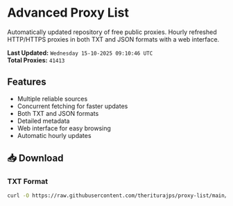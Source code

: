 # Advanced Proxy List

Automatically updated repository of free public proxies. Hourly refreshed HTTP/HTTPS proxies in both TXT and JSON formats with a web interface.

**Last Updated:** `Wednesday 15-10-2025 09:10:46 UTC`  
**Total Proxies:** `41413`

## Features
- Multiple reliable sources
- Concurrent fetching for faster updates
- Both TXT and JSON formats
- Detailed metadata
- Web interface for easy browsing
- Automatic hourly updates

## 📥 Download

### TXT Format
```bash
curl -O https://raw.githubusercontent.com/theriturajps/proxy-list/main/proxies.txt